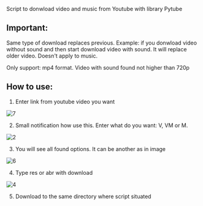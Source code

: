 Script to donwload video and music from Youtube with library Pytube

## Important:

Same type of download replaces previous. Example:
if you donwload video without sound and then start download video with sound. It will replace older video.
Doesn't apply to music.

Only support: mp4 format.
Video with sound found not higher than 720p

## How to use:
1. Enter link from youtube video you want

![7](https://user-images.githubusercontent.com/49831284/99093073-acf88b00-25da-11eb-9b39-3cfd37cb2234.png)

2. Small notification how use this. Enter what do you want: V, VM or M.

![2](https://user-images.githubusercontent.com/49831284/99090485-62294400-25d7-11eb-93ff-fc78c0359b4c.png)

3. You will see all found options. It can be another as in image

![6](https://user-images.githubusercontent.com/49831284/99093156-c8fc2c80-25da-11eb-93d5-a60bc821198a.png)

4. Type res or abr with download

![4](https://user-images.githubusercontent.com/49831284/99093209-d9140c00-25da-11eb-93af-c6c13160d1bc.png)

5. Download to the same directory where script situated
